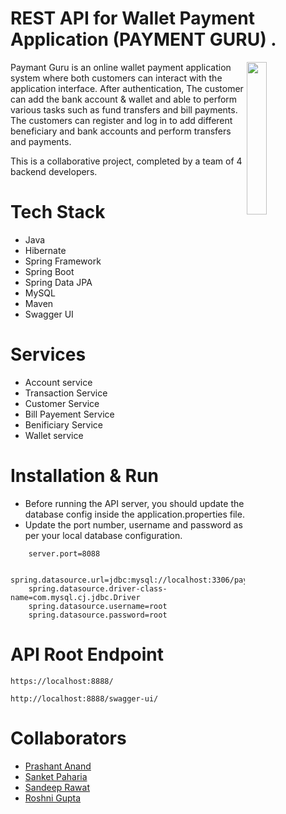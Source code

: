 # REST API for Wallet Payment Application (PAYMENT GURU) .



<img
  align="right"
        width="25%"
        src="https://github.com/annax3/natural-sort-6825/blob/main/Payment%20guru%20logo.png"
        alt=""
      /> 
Paymant Guru is an online wallet payment application system where both customers can interact with the application interface. After authentication, The customer can add the bank account & wallet and able to perform various tasks such as fund transfers and bill payments. The customers can register and log in to add different beneficiary and bank accounts and perform transfers and payments.

This is a collaborative project, completed by a team of 4 backend developers.

# Tech Stack
- Java
- Hibernate
- Spring Framework
- Spring Boot
- Spring Data JPA
- MySQL
- Maven
- Swagger UI


# Services

- Account service
- Transaction Service
- Customer Service
- Bill Payement Service
- Benificiary Service 
- Wallet service

# Installation & Run
 - Before running the API server, you should update the database config inside the application.properties file.
- Update the port number, username and password as per your local database configuration.

```
    server.port=8088

    spring.datasource.url=jdbc:mysql://localhost:3306/paymentguru;
    spring.datasource.driver-class-name=com.mysql.cj.jdbc.Driver
    spring.datasource.username=root
    spring.datasource.password=root
```

# API Root Endpoint
```
https://localhost:8888/
```
```
http://localhost:8888/swagger-ui/
```


# Collaborators

- [Prashant Anand](https://github.com/annax3)
- [Sanket Paharia](https://github.com/SanketPaharia)
- [Sandeep Rawat](https://github.com/Sandeeprawat313)
- [Roshni Gupta](https://github.com/guptaroshni)

